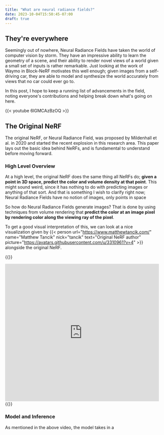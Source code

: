 ```yaml
---
title: "What are neural radiance fields?"
date: 2023-10-04T15:50:45-07:00
draft: true
---
```


## They're everywhere
Seemingly out of nowhere, Neural Radiance Fields have taken the world of computer vision by storm. They have an impressive ability to learn the geometry of a scene, and their ability to render novel views of a world given a small set of inputs is rather remarkable. Just looking at the work of Waymo in Block-NeRF motivates this well enough; given images from a self-driving car, they are able to model and synthesize the world accurately from views that no car could ever go to. 

In this post, I hope to keep a running list of advancements in the field, noting everyone's contributions and helping break down what's going on here. 

{{< youtube 6lGMCAzBzOQ >}}

## The Original NeRF
The original NeRF, or Neural Radiance Field, was proposed by Mildenhall et al. in 2020 and started the recent explosion in this research area. This paper lays out the basic idea behind NeRFs, and is fundamental to understand before moving forward.

### High Level Overview
At a high level, the original NeRF does the same thing all NeRFs do; **given a point in 3D space, predict the color and volume density at that point**. This might sound weird, since it has nothing to do with predicting images or anything of that sort. And that is something I wish to clarify right now; Neural Radiance Fields have no notion of images, only points in space

So how do Neural Radiance Fields generate images? That is done by using techniques from volume rendering that **predict the color at an image pixel by rendering color along the viewing ray of the pixel**.

To get a good visual interpretation of this, we can look at a nice visualization given by {{< person url="https://www.matthewtancik.com/" name="Matthew Tancik" nick="tancik" text="Original NeRF author" picture="https://avatars.githubusercontent.com/u/3310961?v=4" >}}
 alongside the original NeRF.

{{<raw>}}
<iframe width="100%" height="450" src="https://www.youtube.com/embed/JuH79E8rdKc?si=F_W7eRYD-Q7nnJ3v&amp;start=9" title="YouTube video player" frameborder="0" allow="accelerometer; autoplay; clipboard-write; encrypted-media; gyroscope; picture-in-picture; web-share" allowfullscreen></iframe>
{{</raw>}}

### Model and Inference
As mentioned in the above video, the model takes in a 